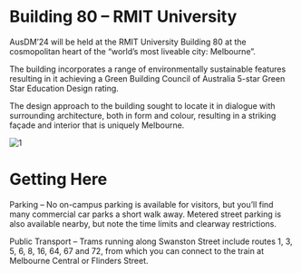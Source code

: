 
# Building 80 – RMIT University

AusDM’24 will be held at the RMIT University Building 80 at the cosmopolitan heart of the “world’s most liveable city: Melbourne”.

The building incorporates a range of environmentally sustainable features resulting in it achieving a Green Building Council of Australia 5-star Green Star Education Design rating.

The design approach to the building sought to locate it in dialogue with surrounding architecture, both in form and colour, resulting in a striking façade and interior that is uniquely Melbourne.


![1](./media/Venue/RMIT80.jpg)


# Getting Here

Parking – No on-campus parking is available for visitors, but you’ll find many commercial car parks a short walk away. Metered street parking is also available nearby, but note the time limits and clearway restrictions.

Public Transport – Trams running along Swanston Street include routes 1, 3, 5, 6, 8, 16, 64, 67 and 72, from which you can connect to the train at Melbourne Central or Flinders Street.




